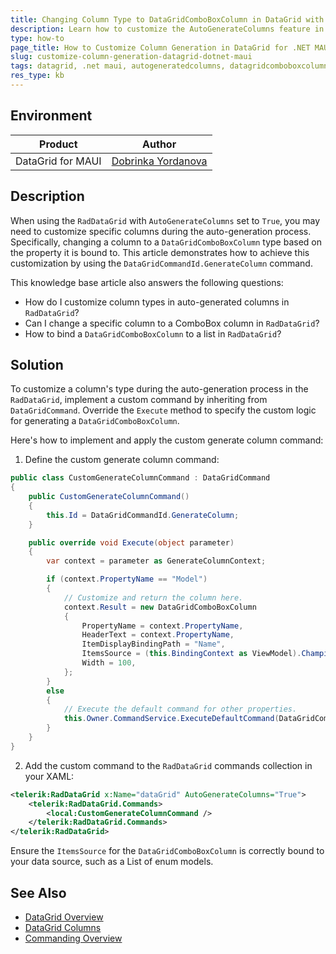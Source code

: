 ```yaml
---
title: Changing Column Type to DataGridComboBoxColumn in DataGrid with AutoGenerateColumns
description: Learn how to customize the AutoGenerateColumns feature in DataGrid by changing a column's type to DataGridComboBoxColumn in a .NET MAUI application.
type: how-to
page_title: How to Customize Column Generation in DataGrid for .NET MAUI
slug: customize-column-generation-datagrid-dotnet-maui
tags: datagrid, .net maui, autogeneratedcolumns, datagridcomboboxcolumn, custom command
res_type: kb
---
```


## Environment

| Product | Author |
| ---- | ---- |
| DataGrid for MAUI | [Dobrinka Yordanova](https://www.telerik.com/blogs/author/dobrinka-yordanova) | 

## Description

When using the `RadDataGrid` with `AutoGenerateColumns` set to `True`, you may need to customize specific columns during the auto-generation process. Specifically, changing a column to a `DataGridComboBoxColumn` type based on the property it is bound to. This article demonstrates how to achieve this customization by using the `DataGridCommandId.GenerateColumn` command.

This knowledge base article also answers the following questions:
- How do I customize column types in auto-generated columns in `RadDataGrid`?
- Can I change a specific column to a ComboBox column in `RadDataGrid`?
- How to bind a `DataGridComboBoxColumn` to a list in `RadDataGrid`?

## Solution

To customize a column's type during the auto-generation process in the `RadDataGrid`, implement a custom command by inheriting from `DataGridCommand`. Override the `Execute` method to specify the custom logic for generating a `DataGridComboBoxColumn`.

Here's how to implement and apply the custom generate column command:

1. Define the custom generate column command:

```csharp
public class CustomGenerateColumnCommand : DataGridCommand
{
    public CustomGenerateColumnCommand()
    {
        this.Id = DataGridCommandId.GenerateColumn;
    }

    public override void Execute(object parameter)
    {
        var context = parameter as GenerateColumnContext;

        if (context.PropertyName == "Model")
        {
            // Customize and return the column here.
            context.Result = new DataGridComboBoxColumn
            {
                PropertyName = context.PropertyName,
                HeaderText = context.PropertyName,
                ItemDisplayBindingPath = "Name",
                ItemsSource = (this.BindingContext as ViewModel).Championships,
                Width = 100,
            };
        }
        else
        {
            // Execute the default command for other properties.
            this.Owner.CommandService.ExecuteDefaultCommand(DataGridCommandId.GenerateColumn, parameter);
        }
    }
}
```

2. Add the custom command to the `RadDataGrid` commands collection in your XAML:

```xml
<telerik:RadDataGrid x:Name="dataGrid" AutoGenerateColumns="True">
    <telerik:RadDataGrid.Commands>
        <local:CustomGenerateColumnCommand />
    </telerik:RadDataGrid.Commands>
</telerik:RadDataGrid>
```

Ensure the `ItemsSource` for the `DataGridComboBoxColumn` is correctly bound to your data source, such as a List of enum models.

## See Also

- [DataGrid Overview](https://docs.telerik.com/devtools/maui/controls/datagrid/overview)
- [DataGrid Columns](https://docs.telerik.com/devtools/maui/controls/datagrid/columns)
- [Commanding Overview](https://docs.telerik.com/devtools/maui/controls/datagrid/commanding)
